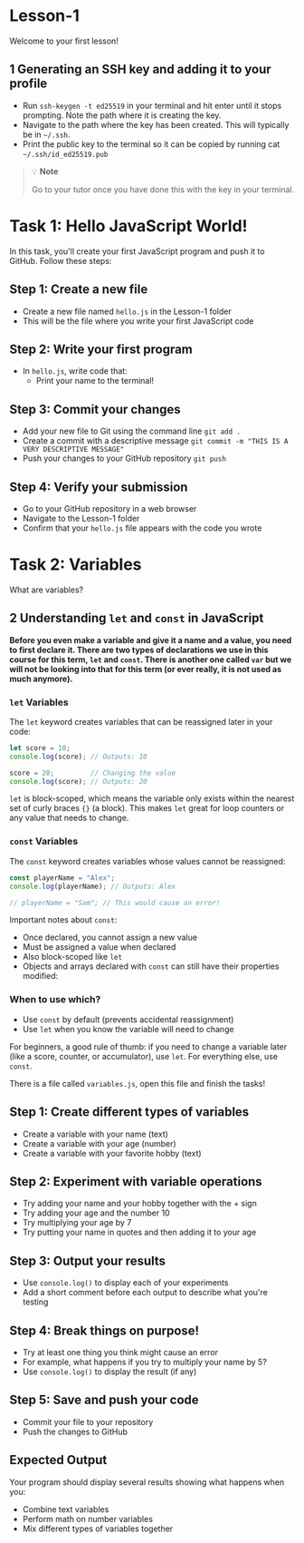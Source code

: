 # Lesson-1
Welcome to your first lesson!

## 1 Generating an SSH key and adding it to your profile

- Run `ssh-keygen -t ed25519` in your terminal and hit enter until it stops prompting. Note the path where it is creating the key.
- Navigate to the path where the key has been created. This will typically be in `~/.ssh`.
- Print the public key to the terminal so it can be copied by running cat `~/.ssh/id_ed25519.pub`

> 💡 **Note**
> 
> Go to your tutor once you have done this with the key in your terminal.


# Task 1: Hello JavaScript World!

In this task, you'll create your first JavaScript program and push it to GitHub. Follow these steps:

## Step 1: Create a new file
- Create a new file named `hello.js` in the Lesson-1 folder
- This will be the file where you write your first JavaScript code

## Step 2: Write your first program
- In `hello.js`, write code that:
    - Print your name to the terminal!

## Step 3: Commit your changes
- Add your new file to Git using the command line `git add .`
- Create a commit with a descriptive message `git commit -m "THIS IS A VERY DESCRIPTIVE MESSAGE"`
- Push your changes to your GitHub repository `git push`

## Step 4: Verify your submission
- Go to your GitHub repository in a web browser
- Navigate to the Lesson-1 folder
- Confirm that your `hello.js` file appears with the code you wrote

# Task 2: Variables

What are variables?

## 2 Understanding `let` and `const` in JavaScript

**Before you even make a variable and give it a name and a value, you need to first declare it. There are two types of declarations we use in this course for this term, `let` and `const`. There is another one called `var` but we will not be looking into that for this term (or ever really, it is not used as much anymore).**

### `let` Variables

The `let` keyword creates variables that can be reassigned later in your code:

```javascript
let score = 10;
console.log(score); // Outputs: 10

score = 20;         // Changing the value
console.log(score); // Outputs: 20
```

`let` is block-scoped, which means the variable only exists within the nearest set of curly braces `{}` (a block). This makes `let` great for loop counters or any value that needs to change.

### `const` Variables

The `const` keyword creates variables whose values cannot be reassigned:

```javascript
const playerName = "Alex";
console.log(playerName); // Outputs: Alex

// playerName = "Sam"; // This would cause an error!
```

Important notes about `const`:
- Once declared, you cannot assign a new value
- Must be assigned a value when declared
- Also block-scoped like `let`
- Objects and arrays declared with `const` can still have their properties modified:


### When to use which?

- Use `const` by default (prevents accidental reassignment)
- Use `let` when you know the variable will need to change

For beginners, a good rule of thumb: if you need to change a variable later (like a score, counter, or accumulator), use `let`. For everything else, use `const`.

There is a file called `variables.js`, open this file and finish the tasks!

## Step 1: Create different types of variables
- Create a variable with your name (text)
- Create a variable with your age (number)
- Create a variable with your favorite hobby (text)

## Step 2: Experiment with variable operations
- Try adding your name and your hobby together with the + sign
- Try adding your age and the number 10
- Try multiplying your age by 7
- Try putting your name in quotes and then adding it to your age

## Step 3: Output your results
- Use `console.log()` to display each of your experiments
- Add a short comment before each output to describe what you're testing

## Step 4: Break things on purpose!
- Try at least one thing you think might cause an error
- For example, what happens if you try to multiply your name by 5?
- Use `console.log()` to display the result (if any)

## Step 5: Save and push your code
- Commit your file to your repository
- Push the changes to GitHub

## Expected Output
Your program should display several results showing what happens when you:
- Combine text variables
- Perform math on number variables
- Mix different types of variables together



